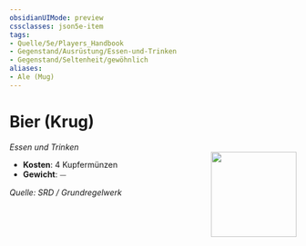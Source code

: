 ```yaml
---
obsidianUIMode: preview
cssclasses: json5e-item
tags:
- Quelle/5e/Players_Handbook
- Gegenstand/Ausrüstung/Essen-und-Trinken
- Gegenstand/Seltenheit/gewöhnlich
aliases:
- Ale (Mug)
---
```

# Bier (Krug)
*Essen und Trinken*  
<img src="Symbolik/Gegenstände.webp" align="right" width="150">

- **Kosten**:  4 Kupfermünzen
- **Gewicht**: ⏤

*Quelle: SRD / Grundregelwerk*
